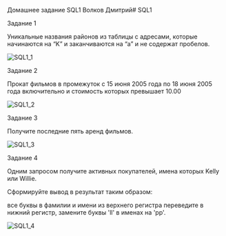 Домашнее задание SQL1 Волков Дмитрий# SQL1


Задание 1

Уникальные названия районов из таблицы с адресами, которые начинаются на “K” и заканчиваются на “a” и не содержат пробелов.

![SQL1_1](https://github.com/dvolkov15/DDL-DML/blob/main/SQL1_1.png)


Задание 2

Прокат фильмов в промежуток с  15 июня 2005 года по 18 июня 2005 года включительно и стоимость которых превышает 10.00

![SQL1_2](https://github.com/dvolkov15/DDL-DML/blob/main/SQL1_2.jpeg)

Задание 3

Получите последние пять аренд фильмов.

![SQL1_3](https://github.com/dvolkov15/DDL-DML/blob/main/SQL1_3.jpeg)


Задание 4

Одним запросом получите активных покупателей, имена которых Kelly или Willie.

Сформируйте вывод в результат таким образом:

все буквы в фамилии и имени из верхнего регистра переведите в нижний регистр,
замените буквы 'll' в именах на 'pp'.


![SQL1_4](https://github.com/dvolkov15/DDL-DML/blob/main/SQL1_4.jpeg)
